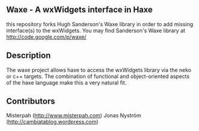 Waxe - A wxWidgets interface in Haxe
------------------------------------

this repository forks Hugh Sanderson's Waxe library in order to add missing interface(s) to the wxWidgets. You may find Sanderson's Waxe library at http://code.google.com/p/waxe/


Description 
---------------------
The waxe project allows haxe to access the wxWidgets library via the neko or c++ targets. The combination of functional and object-oriented aspects of the haxe language make this a very natural fit. 

Contributors
------------
Misterpah (http://www.misterpah.com)
Jonas Nyström (http://cambiatablog.wordpress.com)
